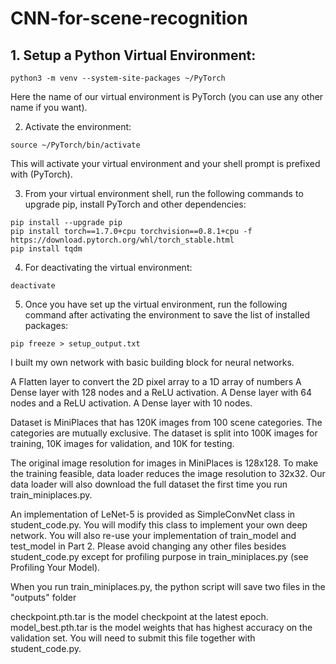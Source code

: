 # CNN-for-scene-recognition
## 1. Setup a Python Virtual Environment: 

```
python3 -m venv --system-site-packages ~/PyTorch
```

Here the name of our virtual environment is PyTorch (you can use any other name if you want).

2. Activate the environment:
```
source ~/PyTorch/bin/activate
```
This will activate your virtual environment and your shell prompt is prefixed with (PyTorch).

3. From your virtual environment shell, run the following commands to upgrade pip, install PyTorch and other dependencies:
```
pip install --upgrade pip
pip install torch==1.7.0+cpu torchvision==0.8.1+cpu -f https://download.pytorch.org/whl/torch_stable.html
pip install tqdm
```

4. For deactivating the virtual environment:
```
deactivate
```

5. Once you have set up the virtual environment, run the following command after activating the environment to save the list of installed packages:
```
pip freeze > setup_output.txt
```


I built my own network with basic building block for neural networks.

A Flatten layer to convert the 2D pixel array to a 1D array of numbers
A Dense layer with 128 nodes and a ReLU activation.
A Dense layer with 64 nodes and a ReLU activation.
A Dense layer with 10 nodes.

Dataset is MiniPlaces that has 120K images from 100 scene categories. The categories are mutually exclusive. The dataset is split into 100K images for training, 10K images for validation, and 10K for testing.

The original image resolution for images in MiniPlaces is 128x128. To make the training feasible, data loader reduces the image resolution to 32x32. Our data loader will also download the full dataset the first time you run train_miniplaces.py. 

An implementation of LeNet-5 is provided as SimpleConvNet class in student_code.py. You will modify this class to implement your own deep network. You will also re-use your implementation of train_model and test_model in Part 2. Please avoid changing any other files besides student_code.py except for profiling purpose in train_miniplaces.py (see Profiling Your Model).

When you run train_miniplaces.py, the python script will save two files in the "outputs" folder

checkpoint.pth.tar is the model checkpoint at the latest epoch.
model_best.pth.tar is the model weights that has highest accuracy on the validation set. You will need to submit this file together with student_code.py.


